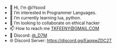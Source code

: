 - 👋 Hi, I’m @iYsood
- 👀 I’m interested in Programmer Languages.
- 🌱 I’m currently learning lua, python.
- 💞️ I’m looking to collaborate on ethical hacker
- 📫 How to reach me TKFEENY@GMAIL.COM
- 📱 Discord: [@_D7M](https://discordapp.com/users/277215979753439233)
- 🌐 Discord Server: https://discord.gg/EaqqwZDC2T

<!---
iYsood/iYsood is a ✨ special ✨ repository because its `README.md` (this file) appears on your GitHub profile.
You can click the Preview link to take a look at your changes.
--->
